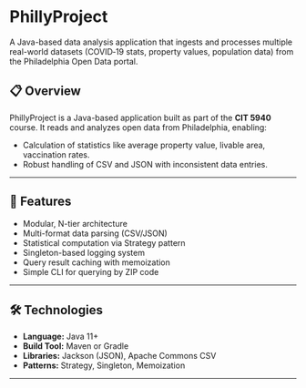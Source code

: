 # PhillyProject

A Java-based data analysis application that ingests and processes multiple real-world datasets (COVID‑19 stats, property values, population data) from the Philadelphia Open Data portal.

## 📋 Overview

PhillyProject is a Java-based application built as part of the **CIT 5940** course. It reads and analyzes open data from Philadelphia, enabling:
- Calculation of statistics like average property value, livable area, vaccination rates.
- Robust handling of CSV and JSON with inconsistent data entries.

---

## 🚀 Features

- Modular, N-tier architecture
- Multi-format data parsing (CSV/JSON)
- Statistical computation via Strategy pattern
- Singleton-based logging system
- Query result caching with memoization
- Simple CLI for querying by ZIP code

---

## 🛠️ Technologies

- **Language:** Java 11+
- **Build Tool:** Maven or Gradle
- **Libraries:** Jackson (JSON), Apache Commons CSV
- **Patterns:** Strategy, Singleton, Memoization

---
